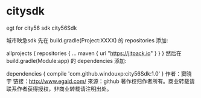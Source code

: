 # citysdk
egt for city56 sdk
city56Sdk

城市映急sdk 先在 build.gradle(Project:XXXX) 的 repositories 添加:

allprojects {
    repositories {
        ...
        maven { url "https://jitpack.io" }
    }
}
然后在 build.gradle(Module:app) 的 dependencies 添加:

dependencies {
        compile 'com.github.windouxp:city56Sdk:1.0'
}
作者：窦晓宇 链接：http://www.egaid.com/ 來源：github 著作权归作者所有。商业转载请联系作者获得授权，非商业转载请注明出处。
